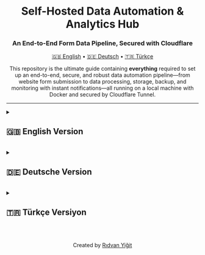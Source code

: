 <div align="center">
  <h1>Self-Hosted Data Automation & Analytics Hub</h1>
  <h3>An End-to-End Form Data Pipeline, Secured with Cloudflare</h3>
</div>

<p align="center">
  <a href="#-english-version">🇬🇧 English</a> • 
  <a href="#-deutsche-version">🇩🇪 Deutsch</a> • 
  <a href="#-türkçe-versiyon">🇹🇷 Türkçe</a>
</p>

<p align="center">
  This repository is the ultimate guide containing <strong>everything</strong> required to set up an end-to-end, secure, and robust data automation pipeline—from website form submission to data processing, storage, backup, and monitoring with instant notifications—all running on a local machine with Docker and secured by Cloudflare Tunnel.
</p>

---

<details id="-english-version">
<summary><h2>🇬🇧 English Version</h2></summary>

### Table of Contents
1.  [**Architectural Overview**](#-architectural-overview)
2.  [**Features**](#-features)
3.  [**Technology Stack**](#-technology-stack)
4.  [**Project Structure**](#-project-structure)
5.  [**Prerequisites Checklist**](#-prerequisites-checklist)
6.  [**Complete Setup Guide (5 Stages)**](#-complete-setup-guide-5-stages)
    *   [Stage 1: Local Project Setup](#stage-1-local-project-setup)
    *   [Stage 2: Securing with Cloudflare Tunnel](#stage-2-securing-with-cloudflare-tunnel)
    *   [Stage 3: Launching Services with Docker](#stage-3-launching-services-with-docker)
    *   [Stage 4: Post-Launch Configuration](#stage-4-post-launch-configuration)
    *   [Stage 5: Frontend & Webhook Integration](#stage-5-frontend--webhook-integration)
7.  [**System Operation & Maintenance**](#-system-operation--maintenance)
8.  [**Backup Strategy**](#-backup-strategy)
9.  [**License**](#-license)

---

### 🏗️ Architectural Overview

This diagram illustrates the complete, end-to-end data flow from the user's browser to your notification device.

```mermaid
sequenceDiagram
    participant User
    participant Website (Vercel)
    participant Cloudflare Edge
    participant cloudflared (Local Service)
    participant n8n (Docker)
    participant PostgreSQL (Docker)
    participant Google Sheets API
    participant Pushover API

    User->>Website (Vercel): 1. Submits the form
    Website (Vercel)->>Cloudflare Edge: 2. POST to https://workflows.yourdomain.com
    Cloudflare Edge->>cloudflared (Local Service): 3. Request travels through secure tunnel
    cloudflared (Local Service)->>n8n (Docker): 4. Forwards request to http://localhost:5678
    
    n8n (Docker)->>PostgreSQL (Docker): 5. INSERT into 'contacts' table
    n8n (Docker)->>Google Sheets API: 6. APPEND row to sheet
    
    alt Google Sheets Success
        n8n (Docker)->>Pushover API: 7a. Send SUCCESS notification
    else Google Sheets Failure
        n8n (Docker)->>Pushover API: 7b. Send FAILURE alert
    end

    n8n (Docker)-->>cloudflared (Local Service): 8. Return 200 OK response
    cloudflared (Local Service)-->>Cloudflare Edge: 9. Response travels back through tunnel
    Cloudflare Edge-->>Website (Vercel): 10. Confirm receipt
```

### ✨ Features
- **Fully Self-Hosted & Sovereign:** Your data resides on your own machine.
- **Zero-Trust Security:** No open ports on your router. All traffic is encrypted and authenticated via Cloudflare Tunnel.
- **Cost-Effective:** Drastically reduces costs by eliminating the need for a VPS and expensive SaaS automation tools.
- **Real-time Monitoring:** Instant success and failure notifications via Pushover ensure you're always aware of the system's health.
- **Robust Data Pipeline:** A resilient n8n workflow that logs data to a relational database (PostgreSQL) and a user-friendly spreadsheet (Google Sheets).
- **Automated & Scalable:** The entire stack is containerized with Docker for easy deployment, management, and automatic restarts.

### 🛠️ Technology Stack
| Component | Role |
| :--- | :--- |
| **Docker Compose** | Orchestrates and runs all services (n8n, PostgreSQL). |
| **n8n** | The core workflow automation engine. |
| **PostgreSQL** | Primary relational database for storing all form submissions. |
| **Cloudflare Tunnel**| Securely connects your local n8n instance to the public internet. |
| **Google Sheets** | Provides a simple, spreadsheet-based view of the data for non-technical users. |
| **Pushover** | Delivers real-time push notifications for workflow status. |
| **Vercel / Netlify** | (Example) Hosting platform for the public-facing website with the form. |

### 📁 Project Structure
```
self-hosted-business-hub/
├── .env.example              # Environment variable template
├── .gitignore                # Files to be ignored by Git
├── docker-compose.yml        # Defines the Docker services (n8n, postgres)
├── n8n-workflows/
│   ├── 1_formspree_pipeline.json # The main data processing workflow
│   └── 2_weekly_backup.json    # Placeholder for backup workflow
├── sql-schema/
│   └── schema.sql            # The SQL script to create database tables
├── LICENSE                   # Project's MIT License
└── README.md                 # This file
```

### ✅ Prerequisites Checklist
Before you begin, ensure you have the following accounts and tools set up.

| Item | Status | Purpose |
| :--- | :--- | :--- |
| **Docker Desktop** | ☐ | To run the n8n and PostgreSQL containers. [Download](https://www.docker.com/products/docker-desktop/) |
| **Cloudflare Account** | ☐ | To manage your domain and create the secure tunnel. |
| **A Domain Name** | ☐ | The domain must be managed by your Cloudflare account. |
| **Google Cloud Platform Project** | ☐ | To create a Service Account for Google Sheets/Drive API access. |
| **Pushover Account** | ☐ | To receive push notifications. Get your User Key and create an API Token. |
| **Git** | ☐ | To clone this project repository. [Download](https://git-scm.com/downloads) |
| **Homebrew (macOS)** | ☐ | Recommended for easily installing the `cloudflared` CLI tool. |

---

### 🚀 Complete Setup Guide (5 Stages)
Follow these stages in order to build and launch the entire system.

<details>
<summary><h4>Stage 1: Local Project Setup</h4></summary>

1.  **Clone the Repository:**
    ```bash
    git clone [PROJECT_URL] self-hosted-business-hub
    ```
2.  **Navigate into the Project Directory:**
    ```bash
    cd self-hosted-business-hub
    ```
3.  **Create Your Environment File:**
    Copy the template to create your local configuration file. This file is ignored by Git to keep your secrets safe.
    ```bash
    cp .env.example .env
    ```
4.  **Configure Your Environment:**
    Open the newly created `.env` file in a text editor and fill in the values.
    > **❗️ Important:** Choose a strong, unique password for `POSTGRES_PASSWORD`. Set `N8N_HOST` to the subdomain you will use with Cloudflare (e.g., `workflows.yourdomain.com`).
</details>

<details>
<summary><h4>Stage 2: Securing with Cloudflare Tunnel</h4></summary>

This critical stage exposes your local n8n service to the internet securely without opening any ports.

1.  **Install `cloudflared` CLI:**
    ```bash
    brew install cloudflare/cloudflare/cloudflared
    ```
2.  **Authenticate with Cloudflare:**
    This command will open a browser window. Log in and authorize the CLI for the domain you intend to use.
    ```bash
    cloudflared tunnel login
    ```
3.  **Create a Tunnel:**
    This creates a persistent tunnel. Name it something memorable.
    ```bash
    cloudflared tunnel create n8n-tunnel
    ```
    > **ℹ️ Note:** Note the Tunnel UUID and the path to the credential file (`.json`) that this command outputs. You will need them.
4.  **Create a Configuration File:**
    Create a file at `~/.cloudflared/config.yml`. Paste the content below, replacing the placeholder values with your own.
    ```yaml
    tunnel: YOUR_TUNNEL_UUID_HERE
    credentials-file: /Users/YOUR_USERNAME/.cloudflared/YOUR_TUNNEL_UUID_HERE.json

    ingress:
      - hostname: workflows.yourdomain.com # Must match N8N_HOST in .env
        service: http://localhost:5678
      - service: http_status:404 # Catch-all to prevent exposing other services
    ```
5.  **Create a DNS Record for the Tunnel:**
    This command links your public hostname to your tunnel.
    ```bash
    cloudflared tunnel route dns n8n-tunnel workflows.yourdomain.com
    ```
6.  **Run the Tunnel as a Service:**
    This ensures the tunnel starts automatically when your computer boots up.
    ```bash
    sudo cloudflared service install
    ```
</details>

<details>
<summary><h4>Stage 3: Launching Services with Docker</h4></summary>

1.  **Start All Containers:**
    From the root of the project directory, run this command. The `-d` flag runs them in detached mode (in the background).
    ```bash
    docker-compose up -d
    ```
2.  **Verify Services are Running:**
    ```bash
    docker ps
    ```
    You should see two containers, `n8n` and `postgres-db`, with a status of `Up`.
</details>

<details>
<summary><h4>Stage 4: Post-Launch Configuration</h4></summary>

With the infrastructure running, it's time to configure the applications.

<details>
<summary><strong>4.1: Setting up the PostgreSQL Database</strong></summary>

1.  **Connect to the Database:**
    Use a database client like TablePlus, DBeaver, or PgAdmin with the following credentials:
    - **Host:** `localhost`
    - **Port:** `5432`
    - **Database:** `postgres`
    - **User:** `postgres`
    - **Password:** The `POSTGRES_PASSWORD` you set in your `.env` file.
2.  **Create the Schema:**
    Open a new SQL query tab in your client. Copy the entire content of `sql-schema/schema.sql`, paste it into the query tab, and execute it. This will create all the necessary tables.
</details>
<details>
<summary><strong>4.2: Configuring n8n and Workflows</strong></summary>

1.  **Access n8n:**
    Open your browser and navigate to `http://localhost:5678`. Set up your n8n owner account.
2.  **Create Credentials:**
    This is the most important step. In the n8n UI, go to the "Credentials" section from the left menu and click "Add credential". Create the following:
    - **PostgreSQL:** Use the following settings.
      - **Host:** `postgres` (This is the service name from `docker-compose.yml`)
      - **Database:** `postgres`
      - **User:** `postgres`
      - **Password:** The `POSTGRES_PASSWORD` from your `.env` file.
    - **Google API:** Create a credential of type "Google API". You will need to authenticate using a Service Account JSON file from your Google Cloud Platform project.
    - **Pushover:** Create a Pushover credential using your User Key and an API Token/Key you create for this application in your Pushover account.
3.  **Import the Workflow:**
    - In the "Workflows" section, click "Import" -> "Import from file...".
    - Select the `n8n-workflows/1_formspree_pipeline.json` file.
4.  **Configure the Imported Workflow:**
    Open the new workflow.
    - Click on the "Insert to PostgreSQL" node. In the "Credential" dropdown, select the PostgreSQL credential you just created.
    - Click on the "Append to Google Sheet" node. Select your Google API credential. Then, enter your Google Sheet ID and the name of the sheet.
    - Do the same for both "Pushover" nodes, selecting your Pushover credential and configuring the success/failure messages as desired.
    - Make sure the error handling path (the red dot from the Google Sheets node) is connected to the failure notification node.
5.  **Activate the Workflow:**
    Once everything is configured and saved, toggle the "Active" switch in the top-right corner to `ON`.
</details>
</details>

<details>
<summary><h4>Stage 5: Frontend & Webhook Integration</h4></summary>

1.  **Get Your Production Webhook URL:**
    In the n8n workflow, click on the "Webhook Trigger" node. Copy the "Production URL". It will look like `https://workflows.yourdomain.com/webhook/formspree-webhook`.
2.  **Update Your Website's Form:**
    In the HTML code of your website (hosted on Vercel or elsewhere), set the `action` attribute of your `<form>` tag to this production URL and ensure the method is `POST`.
    ```html
    <form action="https://workflows.yourdomain.com/webhook/formspree-webhook" method="POST">
      ... your form fields ...
    </form>
    ```
3.  **Deploy Your Website:**
    Push the changes to your frontend application. Now, every submission will be sent directly to your self-hosted n8n instance.

> 🎉 **Congratulations!** Your secure, self-hosted data pipeline is now fully operational.
</details>

### ⚙️ System Operation & Maintenance
- **To Stop the System:** Navigate to the project directory and run `docker-compose down`.
- **To Restart the System:** Run `docker-compose up -d`.
- **To Check Logs:** Use `docker-compose logs n8n` or `docker-compose logs postgres`.
- **Automatic Restarts:** Both containers and the Cloudflare Tunnel service are configured to restart automatically on system boot, ensuring high availability as long as the host machine is running.

### 💾 Backup Strategy
- **Data:** The PostgreSQL data is persisted in a Docker volume named `pgdata`. You should periodically back up this volume.
- **n8n Configuration:** The n8n workflows and credentials are in a Docker volume named `n8n_data`. This should also be backed up.
- **Workflow `2_weekly_backup.json`:** This is a placeholder. You can implement this workflow to automatically run a SQL dump command inside the `postgres` container and upload the backup file to a secure location like Google Drive or AWS S3.

### ⚖️ License
This project is licensed under the MIT License. See the [LICENSE](LICENSE) file for details.

</details>

<br>

<details id="-deutsche-version">
<summary><h2>🇩🇪 Deutsche Version</h2></summary>

### Inhaltsverzeichnis
1.  [**Architekturübersicht**](#-architekturübersicht-1)
2.  [**Funktionen**](#-funktionen-1)
3.  [**Technologie-Stack**](#-technologie-stack-1)
4.  [**Projektstruktur**](#-projektstruktur-1)
5.  [**Checkliste der Voraussetzungen**](#-checkliste-der-voraussetzungen-1)
6.  [**Vollständige Einrichtungsanleitung (5 Stufen)**](#-vollständige-einrichtungsanleitung-5-stufen-1)
    *   [Stufe 1: Lokales Projekt-Setup](#stufe-1-lokales-projekt-setup-1)
    *   [Stufe 2: Absicherung mit Cloudflare Tunnel](#stufe-2-absicherung-mit-cloudflare-tunnel-1)
    *   [Stufe 3: Starten der Dienste mit Docker](#stufe-3-starten-der-dienste-mit-docker-1)
    *   [Stufe 4: Konfiguration nach dem Start](#stufe-4-konfiguration-nach-dem-start-1)
    *   [Stufe 5: Frontend- & Webhook-Integration](#stufe-5-frontend--webhook-integration-1)
7.  [**Systembetrieb & Wartung**](#-systembetrieb--wartung-1)
8.  [**Backup-Strategie**](#-backup-strategie-1)
9.  [**Lizenz**](#-lizenz-1)

---

### 🏗️ Architekturübersicht

Dieses Diagramm veranschaulicht den vollständigen End-to-End-Datenfluss vom Browser des Benutzers bis zu Ihrem Benachrichtigungsgerät.

```mermaid
sequenceDiagram
    participant Benutzer
    participant Website (Vercel)
    participant Cloudflare Edge
    participant cloudflared (Lokaler Dienst)
    participant n8n (Docker)
    participant PostgreSQL (Docker)
    participant Google Sheets API
    participant Pushover API

    Benutzer->>Website (Vercel): 1. Sendet das Formular ab
    Website (Vercel)->>Cloudflare Edge: 2. POST an https://workflows.ihredomain.com
    Cloudflare Edge->>cloudflared (Lokaler Dienst): 3. Anfrage reist durch sicheren Tunnel
    cloudflared (Lokaler Dienst)->>n8n (Docker): 4. Leitet Anfrage an http://localhost:5678 weiter
    
    n8n (Docker)->>PostgreSQL (Docker): 5. INSERT in Tabelle 'contacts'
    n8n (Docker)->>Google Sheets API: 6. APPEND Zeile zum Sheet
    
    alt Google Sheets Erfolg
        n8n (Docker)->>Pushover API: 7a. Sende ERFOLGS-Benachrichtigung
    else Google Sheets Fehler
        n8n (Docker)->>Pushover API: 7b. Sende FEHLER-Alarm
    end

    n8n (Docker)-->>cloudflared (Lokaler Dienst): 8. Gib 200 OK Antwort zurück
    cloudflared (Lokaler Dienst)-->>Cloudflare Edge: 9. Antwort reist zurück durch den Tunnel
    Cloudflare Edge-->>Website (Vercel): 10. Bestätige Empfang
```

### ✨ Funktionen
- **Vollständig Self-Hosted & Souverän:** Ihre Daten verbleiben auf Ihrer eigenen Maschine.
- **Zero-Trust-Sicherheit:** Keine offenen Ports an Ihrem Router. Der gesamte Verkehr wird über den Cloudflare Tunnel verschlüsselt und authentifiziert.
- **Kosteneffizient:** Reduziert die Kosten drastisch, da kein VPS und keine teuren SaaS-Automatisierungstools benötigt werden.
- **Echtzeitüberwachung:** Sofortige Erfolgs- und Fehlermeldungen über Pushover stellen sicher, dass Sie immer über den Zustand des Systems informiert sind.
- **Robuste Datenpipeline:** Ein widerstandsfähiger n8n-Workflow, der Daten in einer relationalen Datenbank (PostgreSQL) und einer benutzerfreundlichen Tabelle (Google Sheets) protokolliert.
- **Automatisiert & Skalierbar:** Der gesamte Stack ist mit Docker containerisiert für einfache Bereitstellung, Verwaltung und automatische Neustarts.

### 🛠️ Technologie-Stack
| Komponente | Rolle |
| :--- | :--- |
| **Docker Compose** | Orchestriert und betreibt alle Dienste (n8n, PostgreSQL). |
| **n8n** | Die zentrale Workflow-Automatisierungs-Engine. |
| **PostgreSQL** | Primäre relationale Datenbank zur Speicherung aller Formularübermittlungen. |
| **Cloudflare Tunnel**| Verbindet Ihre lokale n8n-Instanz sicher mit dem öffentlichen Internet. |
| **Google Sheets** | Bietet eine einfache, tabellenbasierte Ansicht der Daten für nicht-technische Benutzer. |
| **Pushover** | Liefert Echtzeit-Push-Benachrichtigungen über den Workflow-Status. |
| **Vercel / Netlify** | (Beispiel) Hosting-Plattform für die öffentliche Website mit dem Formular. |

### 📁 Projektstruktur
```
self-hosted-business-hub/
├── .env.example              # Vorlage für Umgebungsvariablen
├── .gitignore                # Dateien, die von Git ignoriert werden sollen
├── docker-compose.yml        # Definiert die Docker-Dienste (n8n, postgres)
├── n8n-workflows/
│   ├── 1_formspree_pipeline.json # Der Haupt-Workflow zur Datenverarbeitung
│   └── 2_weekly_backup.json    # Platzhalter für Backup-Workflow
├── sql-schema/
│   └── schema.sql            # Das SQL-Skript zum Erstellen der Datenbanktabellen
├── LICENSE                   # MIT-Lizenz des Projekts
└── README.md                 # Diese Datei
```

### ✅ Checkliste der Voraussetzungen
Bevor Sie beginnen, stellen Sie sicher, dass Sie die folgenden Konten und Tools eingerichtet haben.

| Element | Status | Zweck |
| :--- | :--- | :--- |
| **Docker Desktop** | ☐ | Zum Ausführen der n8n- und PostgreSQL-Container. [Herunterladen](https://www.docker.com/products/docker-desktop/) |
| **Cloudflare-Konto** | ☐ | Zur Verwaltung Ihrer Domain und zur Erstellung des sicheren Tunnels. |
| **Ein Domain-Name** | ☐ | Die Domain muss von Ihrem Cloudflare-Konto verwaltet werden. |
| **Google Cloud Platform Projekt**| ☐ | Zum Erstellen eines Dienstkontos für den Google Sheets/Drive API-Zugriff. |
| **Pushover-Konto** | ☐ | Zum Empfangen von Push-Benachrichtigungen. Holen Sie sich Ihren User Key und erstellen Sie ein API-Token. |
| **Git** | ☐ | Zum Klonen dieses Projekt-Repositorys. [Herunterladen](https://git-scm.com/downloads) |
| **Homebrew (macOS)** | ☐ | Empfohlen für die einfache Installation des `cloudflared` CLI-Tools. |

---

### 🚀 Vollständige Einrichtungsanleitung (5 Stufen)
Befolgen Sie diese Stufen in der angegebenen Reihenfolge, um das gesamte System zu erstellen und zu starten.

<details>
<summary><h4>Stufe 1: Lokales Projekt-Setup</h4></summary>

1.  **Repository klonen:**
    ```bash
    git clone [PROJEKT_URL] self-hosted-business-hub
    ```
2.  **In das Projektverzeichnis wechseln:**
    ```bash
    cd self-hosted-business-hub
    ```
3.  **Ihre Umgebungsdatei erstellen:**
    Kopieren Sie die Vorlage, um Ihre lokale Konfigurationsdatei zu erstellen. Diese Datei wird von Git ignoriert, um Ihre Geheimnisse sicher zu halten.
    ```bash
    cp .env.example .env
    ```
4.  **Ihre Umgebung konfigurieren:**
    Öffnen Sie die neu erstellte `.env`-Datei in einem Texteditor und füllen Sie die Werte aus.
    > **❗️ Wichtig:** Wählen Sie ein starkes, eindeutiges Passwort für `POSTGRES_PASSWORD`. Setzen Sie `N8N_HOST` auf die Subdomain, die Sie mit Cloudflare verwenden werden (z. B. `workflows.ihredomain.com`).
</details>

<details>
<summary><h4>Stufe 2: Absicherung mit Cloudflare Tunnel</h4></summary>

Diese kritische Stufe macht Ihren lokalen n8n-Dienst sicher im Internet verfügbar, ohne Ports zu öffnen.

1.  **`cloudflared` CLI installieren:**
    ```bash
    brew install cloudflare/cloudflare/cloudflared
    ```
2.  **Bei Cloudflare authentifizieren:**
    Dieser Befehl öffnet ein Browserfenster. Melden Sie sich an und autorisieren Sie die CLI für die Domain, die Sie verwenden möchten.
    ```bash
    cloudflared tunnel login
    ```
3.  **Einen Tunnel erstellen:**
    Dies erstellt einen dauerhaften Tunnel. Geben Sie ihm einen einprägsamen Namen.
    ```bash
    cloudflared tunnel create n8n-tunnel
    ```
    > **ℹ️ Hinweis:** Notieren Sie sich die Tunnel-UUID und den Pfad zur Anmeldeinformationsdatei (`.json`), die dieser Befehl ausgibt. Sie werden sie benötigen.
4.  **Eine Konfigurationsdatei erstellen:**
    Erstellen Sie eine Datei unter `~/.cloudflared/config.yml`. Fügen Sie den folgenden Inhalt ein und ersetzen Sie die Platzhalterwerte durch Ihre eigenen.
    ```yaml
    tunnel: IHRE_TUNNEL_UUID_HIER
    credentials-file: /Users/IHR_BENUTZERNAME/.cloudflared/IHRE_TUNNEL_UUID_HIER.json

    ingress:
      - hostname: workflows.ihredomain.com # Muss mit N8N_HOST in .env übereinstimmen
        service: http://localhost:5678
      - service: http_status:404 # Catch-all, um die Preisgabe anderer Dienste zu verhindern
    ```
5.  **Einen DNS-Eintrag für den Tunnel erstellen:**
    Dieser Befehl verknüpft Ihren öffentlichen Hostnamen mit Ihrem Tunnel.
    ```bash
    cloudflared tunnel route dns n8n-tunnel workflows.ihredomain.com
    ```
6.  **Den Tunnel als Dienst ausführen:**
    Dies stellt sicher, dass der Tunnel beim Starten Ihres Computers automatisch gestartet wird.
    ```bash
    sudo cloudflared service install
    ```
</details>

<details>
<summary><h4>Stufe 3: Starten der Dienste mit Docker</h4></summary>

1.  **Alle Container starten:**
    Führen Sie diesen Befehl vom Stammverzeichnis des Projekts aus. Das `-d`-Flag führt sie im getrennten Modus (im Hintergrund) aus.
    ```bash
    docker-compose up -d
    ```
2.  **Überprüfen, ob die Dienste laufen:**
    ```bash
    docker ps
    ```
    Sie sollten zwei Container sehen, `n8n` und `postgres-db`, mit dem Status `Up`.
</details>

<details>
<summary><h4>Stufe 4: Konfiguration nach dem Start</h4></summary>

Nachdem die Infrastruktur läuft, ist es Zeit, die Anwendungen zu konfigurieren.

<details>
<summary><strong>4.1: Einrichten der PostgreSQL-Datenbank</strong></summary>

1.  **Mit der Datenbank verbinden:**
    Verwenden Sie einen Datenbank-Client wie TablePlus, DBeaver oder PgAdmin mit den folgenden Anmeldeinformationen:
    - **Host:** `localhost`
    - **Port:** `5432`
    - **Datenbank:** `postgres`
    - **Benutzer:** `postgres`
    - **Passwort:** Das `POSTGRES_PASSWORD`, das Sie in Ihrer `.env`-Datei festgelegt haben.
2.  **Das Schema erstellen:**
    Öffnen Sie einen neuen SQL-Abfrage-Tab in Ihrem Client. Kopieren Sie den gesamten Inhalt von `sql-schema/schema.sql`, fügen Sie ihn in den Abfrage-Tab ein und führen Sie ihn aus. Dadurch werden alle notwendigen Tabellen erstellt.
</details>
<details>
<summary><strong>4.2: Konfigurieren von n8n und Workflows</strong></summary>

1.  **Auf n8n zugreifen:**
    Öffnen Sie Ihren Browser und navigieren Sie zu `http://localhost:5678`. Richten Sie Ihr n8n-Besitzerkonto ein.
2.  **Anmeldeinformationen erstellen:**
    Dies ist der wichtigste Schritt. Gehen Sie in der n8n-Benutzeroberfläche im linken Menü zum Abschnitt "Credentials" und klicken Sie auf "Add credential". Erstellen Sie Folgendes:
    - **PostgreSQL:** Verwenden Sie die folgenden Einstellungen.
      - **Host:** `postgres` (Dies ist der Dienstname aus `docker-compose.yml`)
      - **Datenbank:** `postgres`
      - **Benutzer:** `postgres`
      - **Passwort:** Das `POSTGRES_PASSWORD` aus Ihrer `.env`-Datei.
    - **Google API:** Erstellen Sie eine Anmeldeinformation vom Typ "Google API". Sie müssen sich mit einer Service Account JSON-Datei aus Ihrem Google Cloud Platform-Projekt authentifizieren.
    - **Pushover:** Erstellen Sie eine Pushover-Anmeldeinformation mit Ihrem User Key und einem API-Token/Key, den Sie für diese Anwendung in Ihrem Pushover-Konto erstellen.
3.  **Den Workflow importieren:**
    - Klicken Sie im Abschnitt "Workflows" auf "Import" -> "Import from file...".
    - Wählen Sie die Datei `n8n-workflows/1_formspree_pipeline.json`.
4.  **Den importierten Workflow konfigurieren:**
    Öffnen Sie den neuen Workflow.
    - Klicken Sie auf den Knoten "Insert to PostgreSQL". Wählen Sie im Dropdown-Menü "Credential" die gerade erstellte PostgreSQL-Anmeldeinformation aus.
    - Klicken Sie auf den Knoten "Append to Google Sheet". Wählen Sie Ihre Google-API-Anmeldeinformation aus. Geben Sie dann Ihre Google Sheet ID und den Namen des Blattes ein.
    - Machen Sie dasselbe für beide "Pushover"-Knoten, wählen Sie Ihre Pushover-Anmeldeinformation aus und konfigurieren Sie die Erfolgs-/Fehlermeldungen wie gewünscht.
    - Stellen Sie sicher, dass der Fehlerbehandlungspfad (der rote Punkt vom Google-Sheets-Knoten) mit dem Knoten für die Fehlermeldung verbunden ist.
5.  **Den Workflow aktivieren:**
    Sobald alles konfiguriert und gespeichert ist, schalten Sie den Schalter "Active" in der oberen rechten Ecke auf `ON`.
</details>
</details>

<details>
<summary><h4>Stufe 5: Frontend- & Webhook-Integration</h4></summary>

1.  **Ihre Produktions-Webhook-URL abrufen:**
    Klicken Sie im n8n-Workflow auf den Knoten "Webhook Trigger". Kopieren Sie die "Production URL". Sie wird wie `https://workflows.ihredomain.com/webhook/formspree-webhook` aussehen.
2.  **Das Formular Ihrer Website aktualisieren:**
    Setzen Sie im HTML-Code Ihrer Website (gehostet auf Vercel oder anderswo) das `action`-Attribut Ihres `<form>`-Tags auf diese Produktions-URL und stellen Sie sicher, dass die Methode `POST` ist.
    ```html
    <form action="https://workflows.ihredomain.com/webhook/formspree-webhook" method="POST">
      ... Ihre Formularfelder ...
    </form>
    ```
3.  **Ihre Website bereitstellen:**
    Pushen Sie die Änderungen zu Ihrer Frontend-Anwendung. Jetzt wird jede Übermittlung direkt an Ihre selbst gehostete n8n-Instanz gesendet.

> 🎉 **Herzlichen Glückwunsch!** Ihre sichere, selbst gehostete Datenpipeline ist jetzt voll funktionsfähig.
</details>

### ⚙️ Systembetrieb & Wartung
- **Um das System zu stoppen:** Navigieren Sie zum Projektverzeichnis und führen Sie `docker-compose down` aus.
- **Um das System neu zu starten:** Führen Sie `docker-compose up -d` aus.
- **Um Protokolle zu überprüfen:** Verwenden Sie `docker-compose logs n8n` oder `docker-compose logs postgres`.
- **Automatische Neustarts:** Sowohl die Container als auch der Cloudflare-Tunnel-Dienst sind so konfiguriert, dass sie beim Systemstart automatisch neu starten, um eine hohe Verfügbarkeit zu gewährleisten, solange die Host-Maschine läuft.

### 💾 Backup-Strategie
- **Daten:** Die PostgreSQL-Daten werden in einem Docker-Volume namens `pgdata` gespeichert. Sie sollten dieses Volume regelmäßig sichern.
- **n8n-Konfiguration:** Die n8n-Workflows und Anmeldeinformationen befinden sich in einem Docker-Volume namens `n8n_data`. Dieses sollte ebenfalls gesichert werden.
- **Workflow `2_weekly_backup.json`:** Dies ist ein Platzhalter. Sie können diesen Workflow implementieren, um automatisch einen SQL-Dump-Befehl im `postgres`-Container auszuführen und die Sicherungsdatei an einen sicheren Ort wie Google Drive oder AWS S3 hochzuladen.

### ⚖️ Lizenz
Dieses Projekt ist unter der MIT-Lizenz lizenziert. Siehe die Datei [LICENSE](LICENSE) für Details.

</details>

<br>

<details id="-türkçe-versiyon">
<summary><h2>🇹🇷 Türkçe Versiyon</h2></summary>

### İçindekiler
1.  [**Mimariye Genel Bakış**](#-mimariye-genel-bakış-1)
2.  [**Özellikler**](#-özellikler-1)
3.  [**Teknoloji Yığını**](#-teknoloji-yığını-1)
4.  [**Proje Yapısı**](#-proje-yapısı-1)
5.  [**Ön Gereksinimler Kontrol Listesi**](#-ön-gereksinimler-kontrol-listesi-1)
6.  [**Eksiksiz Kurulum Rehberi (5 Aşama)**](#-eksiksiz-kurulum-rehberi-5-aşama-1)
    *   [Aşama 1: Yerel Proje Kurulumu](#aşama-1-yerel-proje-kurulumu-1)
    *   [Aşama 2: Cloudflare Tüneli ile Güvenliği Sağlama](#aşama-2-cloudflare-tüneli-ile-güvenliği-sağlama-1)
    *   [Aşama 3: Servisleri Docker ile Başlatma](#aşama-3-servisleri-docker-ile-başlatma-1)
    *   [Aşama 4: Başlatma Sonrası Yapılandırma](#aşama-4-başlatma-sonrası-yapılandırma-1)
    *   [Aşama 5: Frontend & Webhook Entegrasyonu](#aşama-5-frontend--webhook-entegrasyonu-1)
7.  [**Sistem Operasyonu ve Bakımı**](#-sistem-operasyonu-ve-bakımı-1)
8.  [**Yedekleme Stratejisi**](#-yedekleme-stratejisi-1)
9.  [**Lisans**](#-lisans-1)

---

### 🏗️ Mimariye Genel Bakış

Bu diyagram, kullanıcının tarayıcısından sizin bildirim cihazınıza kadar olan eksiksiz, uçtan uca veri akışını göstermektedir.

```mermaid
sequenceDiagram
    participant Kullanıcı
    participant Web Sitesi (Vercel)
    participant Cloudflare Edge
    participant cloudflared (Yerel Servis)
    participant n8n (Docker)
    participant PostgreSQL (Docker)
    participant Google Sheets API
    participant Pushover API

    Kullanıcı->>Web Sitesi (Vercel): 1. Formu gönderir
    Web Sitesi (Vercel)->>Cloudflare Edge: 2. https://workflows.sizin-domain.com adresine POST isteği
    Cloudflare Edge->>cloudflared (Yerel Servis): 3. İstek güvenli tünelden geçer
    cloudflared (Yerel Servis)->>n8n (Docker): 4. İsteği http://localhost:5678 adresine yönlendirir
    
    n8n (Docker)->>PostgreSQL (Docker): 5. 'contacts' tablosuna INSERT
    n8n (Docker)->>Google Sheets API: 6. E-Tabloya satır APPEND
    
    alt Google Sheets Başarılı
        n8n (Docker)->>Pushover API: 7a. BAŞARI bildirimi gönder
    else Google Sheets Başarısız
        n8n (Docker)->>Pushover API: 7b. HATA uyarısı gönder
    end

    n8n (Docker)-->>cloudflared (Yerel Servis): 8. 200 OK yanıtını döndür
    cloudflared (Yerel Servis)-->>Cloudflare Edge: 9. Yanıt tünelden geri döner
    Cloudflare Edge-->>Web Sitesi (Vercel): 10. Alındığını onayla
```

### ✨ Özellikler
- **Tamamen Self-Hosted & Veri Egemenliği:** Verileriniz kendi makinenizde bulunur.
- **Sıfır Güven (Zero-Trust) Güvenliği:** Yönlendiricinizde açık port yok. Tüm trafik şifrelenir ve Cloudflare Tüneli aracılığıyla doğrulanır.
- **Düşük Maliyetli:** VPS ve pahalı SaaS otomasyon araçlarına olan ihtiyacı ortadan kaldırarak maliyetleri önemli ölçüde azaltır.
- **Gerçek Zamanlı Takip:** Pushover aracılığıyla anlık başarı ve hata bildirimleri, sistemin sağlığından her zaman haberdar olmanızı sağlar.
- **Sağlam Veri Hattı:** Verileri ilişkisel bir veritabanına (PostgreSQL) ve kullanıcı dostu bir e-tabloya (Google Sheets) kaydeden dayanıklı bir n8n iş akışı.
- **Otomatik & Ölçeklenebilir:** Tüm altyapı, kolay dağıtım, yönetim ve otomatik yeniden başlatmalar için Docker ile konteynerize edilmiştir.

### 🛠️ Teknoloji Yığını
| Bileşen | Görevi |
| :--- | :--- |
| **Docker Compose** | Tüm servisleri (n8n, PostgreSQL) yönetir ve çalıştırır. |
| **n8n** | Çekirdek iş akışı otomasyon motoru. |
| **PostgreSQL** | Tüm form gönderimlerini saklamak için kullanılan birincil ilişkisel veritabanı. |
| **Cloudflare Tunnel**| Yerel n8n örneğinizi herkese açık internete güvenli bir şekilde bağlar. |
| **Google Sheets** | Teknik olmayan kullanıcılar için verilerin basit, e-tablo tabanlı bir görünümünü sunar. |
| **Pushover** | İş akışı durumu için gerçek zamanlı anlık bildirimler gönderir. |
| **Vercel / Netlify** | (Örnek) Formu içeren, halka açık web sitesi için barındırma platformu. |

### 📁 Proje Yapısı
```
self-hosted-business-hub/
├── .env.example              # Ortam değişkenleri şablonu
├── .gitignore                # Git tarafından yok sayılacak dosyalar
├── docker-compose.yml        # Docker servislerini tanımlar (n8n, postgres)
├── n8n-workflows/
│   ├── 1_formspree_pipeline.json # Ana veri işleme iş akışı
│   └── 2_weekly_backup.json    # Yedekleme iş akışı için yer tutucu
├── sql-schema/
│   └── schema.sql            # Veritabanı tablolarını oluşturmak için SQL betiği
├── LICENSE                   # Projenin MIT Lisansı
└── README.md                 # Bu dosya
```

### ✅ Ön Gereksinimler Kontrol Listesi
Başlamadan önce, aşağıdaki hesaplara ve araçlara sahip olduğunuzdan emin olun.

| Öğe | Durum | Amaç |
| :--- | :--- | :--- |
| **Docker Desktop** | ☐ | n8n ve PostgreSQL konteynerlerini çalıştırmak için. [İndir](https://www.docker.com/products/docker-desktop/) |
| **Cloudflare Hesabı** | ☐ | Alan adınızı yönetmek ve güvenli tüneli oluşturmak için. |
| **Bir Alan Adı** | ☐ | Alan adı Cloudflare hesabınız tarafından yönetilmelidir. |
| **Google Cloud Platform Projesi**| ☐ | Google Sheets/Drive API erişimi için bir Servis Hesabı oluşturmak. |
| **Pushover Hesabı** | ☐ | Anlık bildirimler almak için. User Key'inizi alın ve bir API Token oluşturun. |
| **Git** | ☐ | Bu proje deposunu klonlamak için. [İndir](https://git-scm.com/downloads) |
| **Homebrew (macOS)** | ☐ | `cloudflared` CLI aracını kolayca kurmak için önerilir. |

---

### 🚀 Eksiksiz Kurulum Rehberi (5 Aşama)
Tüm sistemi kurmak ve başlatmak için bu aşamaları sırayla takip edin.

<details>
<summary><h4>Aşama 1: Yerel Proje Kurulumu</h4></summary>

1.  **Depoyu Klonlayın:**
    ```bash
    git clone [PROJE_URL] self-hosted-business-hub
    ```
2.  **Proje Dizinine Girin:**
    ```bash
    cd self-hosted-business-hub
    ```
3.  **Ortam Dosyanızı Oluşturun:**
    Şablonu kopyalayarak yerel yapılandırma dosyanızı oluşturun. Bu dosya, sırlarınızı güvende tutmak için Git tarafından yok sayılır.
    ```bash
    cp .env.example .env
    ```
4.  **Ortamınızı Yapılandırın:**
    Yeni oluşturulan `.env` dosyasını bir metin düzenleyicide açın ve değerleri doldurun.
    > **❗️ Önemli:** `POSTGRES_PASSWORD` için güçlü ve benzersiz bir şifre seçin. `N8N_HOST`'u Cloudflare'de kullanacağınız alt alan adınıza ayarlayın (ör: `workflows.sizin-domain.com`).
</details>

<details>
<summary><h4>Aşama 2: Cloudflare Tüneli ile Güvenliği Sağlama</h4></summary>

Bu kritik aşama, yerel n8n servisinizi herhangi bir port açmadan internete güvenli bir şekilde açar.

1.  **`cloudflared` CLI'yi Kurun:**
    ```bash
    brew install cloudflare/cloudflare/cloudflared
    ```
2.  **Cloudflare ile Oturum Açın:**
    Bu komut bir tarayıcı penceresi açacaktır. Giriş yapın ve kullanmayı düşündüğünüz alan adı için CLI'yi yetkilendirin.
    ```bash
    cloudflared tunnel login
    ```
3.  **Bir Tünel Oluşturun:**
    Bu, kalıcı bir tünel oluşturur. Hatırlayacağınız bir isim verin.
    ```bash
    cloudflared tunnel create n8n-tunnel
    ```
    > **ℹ️ Not:** Bu komutun çıktısı olan Tünel UUID'sini ve kimlik bilgisi dosyasının (`.json`) yolunu not alın. İhtiyacınız olacak.
4.  **Bir Yapılandırma Dosyası Oluşturun:**
    `~/.cloudflared/config.yml` konumunda bir dosya oluşturun. Aşağıdaki içeriği yapıştırın ve yer tutucu değerleri kendinize göre değiştirin.
    ```yaml
    tunnel: SIZIN_TUNEL_UUID_BURAYA
    credentials-file: /Users/KULLANICI_ADINIZ/.cloudflared/SIZIN_TUNEL_UUID_BURAYA.json

    ingress:
      - hostname: workflows.sizin-domain.com # .env dosyasındaki N8N_HOST ile eşleşmeli
        service: http://localhost:5678
      - service: http_status:404 # Diğer servislerin açığa çıkmasını önlemek için genel karşılama
    ```
5.  **Tünel için bir DNS Kaydı Oluşturun:**
    Bu komut, genel alan adınızı tünelinize bağlar.
    ```bash
    cloudflared tunnel route dns n8n-tunnel workflows.sizin-domain.com
    ```
6.  **Tüneli bir Servis Olarak Çalıştırın:**
    Bu, tünelin bilgisayarınız her açıldığında otomatik olarak başlamasını sağlar.
    ```bash
    sudo cloudflared service install
    ```
</details>

<details>
<summary><h4>Aşama 3: Servisleri Docker ile Başlatma</h4></summary>

1.  **Tüm Konteynerleri Başlatın:**
    Proje kök dizinindeyken bu komutu çalıştırın. `-d` bayrağı, onları arka planda (ayrık modda) çalıştırır.
    ```bash
    docker-compose up -d
    ```
2.  **Servislerin Çalıştığını Doğrulayın:**
    ```bash
    docker ps
    ```
    `Up` durumunda olan `n8n` ve `postgres-db` adında iki konteyner görmelisiniz.
</details>

<details>
<summary><h4>Aşama 4: Başlatma Sonrası Yapılandırma</h4></summary>

Altyapı çalışır durumdayken, uygulamaları yapılandırma zamanı geldi.

<details>
<summary><strong>4.1: PostgreSQL Veritabanını Kurma</strong></summary>

1.  **Veritabanına Bağlanın:**
    TablePlus, DBeaver veya PgAdmin gibi bir veritabanı istemcisi kullanarak aşağıdaki kimlik bilgileriyle bağlanın:
    - **Host:** `localhost`
    - **Port:** `5432`
    - **Veritabanı:** `postgres`
    - **Kullanıcı:** `postgres`
    - **Şifre:** `.env` dosyanızda belirlediğiniz `POSTGRES_PASSWORD`.
2.  **Şemayı Oluşturun:**
    İstemcinizde yeni bir SQL sorgu sekmesi açın. `sql-schema/schema.sql` dosyasının tüm içeriğini kopyalayın, sorgu sekmesine yapıştırın ve çalıştırın. Bu, gerekli tüm tabloları oluşturacaktır.
</details>
<details>
<summary><strong>4.2: n8n ve İş Akışlarını Yapılandırma</strong></summary>

1.  **n8n'e Erişin:**
    Tarayıcınızı açın ve `http://localhost:5678` adresine gidin. n8n sahip hesabınızı oluşturun.
2.  **Kimlik Bilgilerini (Credentials) Oluşturun:**
    Bu en önemli adımdır. n8n arayüzünde, sol menüden "Credentials" bölümüne gidin ve "Add credential"a tıklayın. Aşağıdakileri oluşturun:
    - **PostgreSQL:** Aşağıdaki ayarları kullanın.
      - **Host:** `postgres` (`docker-compose.yml` dosyasındaki servis adıdır)
      - **Veritabanı:** `postgres`
      - **Kullanıcı:** `postgres`
      - **Şifre:** `.env` dosyanızdaki `POSTGRES_PASSWORD`.
    - **Google API:** "Google API" türünde bir kimlik bilgisi oluşturun. Google Cloud Platform projenizden aldığınız bir Servis Hesabı JSON dosyasıyla kimlik doğrulaması yapmanız gerekecektir.
    - **Pushover:** Pushover hesabınızdaki User Key ve bu uygulama için oluşturduğunuz bir API Token/Key kullanarak bir Pushover kimlik bilgisi oluşturun.
3.  **İş Akışını İçe Aktarın:**
    - "Workflows" bölümünde, "Import" -> "Import from file..." seçeneğine tıklayın.
    - `n8n-workflows/1_formspree_pipeline.json` dosyasını seçin.
4.  **İçe Aktarılan İş Akışını Yapılandırın:**
    Yeni iş akışını açın.
    - "Insert to PostgreSQL" düğümüne tıklayın. "Credential" açılır menüsünden az önce oluşturduğunuz PostgreSQL kimlik bilgisini seçin.
    - "Append to Google Sheet" düğümüne tıklayın. Google API kimlik bilginizi seçin. Ardından, Google Sheet ID'nizi ve sayfanın adını girin.
    - Her iki "Pushover" düğümü için de aynısını yapın, Pushover kimlik bilginizi seçin ve başarı/hata mesajlarını istediğiniz gibi yapılandırın.
    - Hata yönetimi yolunun (Google Sheets düğümünden çıkan kırmızı nokta) hata bildirimi düğümüne bağlı olduğundan emin olun.
5.  **İş Akışını Etkinleştirin:**
    Her şey yapılandırılıp kaydedildikten sonra, sağ üst köşedeki "Active" anahtarını `ON` konumuna getirin.
</details>
</details>

<details>
<summary><h4>Aşama 5: Frontend & Webhook Entegrasyonu</h4></summary>

1.  **Üretim Webhook URL'nizi Alın:**
    n8n iş akışında, "Webhook Trigger" düğümüne tıklayın. "Production URL"yi kopyalayın. `https://workflows.sizin-domain.com/webhook/formspree-webhook` gibi görünecektir.
2.  **Web Sitenizin Formunu Güncelleyin:**
    Web sitenizin (Vercel veya başka bir yerde barındırılan) HTML kodunda, `<form>` etiketinizin `action` özelliğini bu üretim URL'sine ayarlayın ve metodun `POST` olduğundan emin olun.
    ```html
    <form action="https://workflows.sizin-domain.com/webhook/formspree-webhook" method="POST">
      ... form alanlarınız ...
    </form>
    ```
3.  **Web Sitenizi Dağıtın (Deploy):**
    Değişiklikleri frontend uygulamanıza push'layın. Artık her gönderim doğrudan kendi barındırdığınız n8n örneğinize gönderilecektir.

> 🎉 **Tebrikler!** Güvenli, self-hosted veri hattınız artık tamamen çalışır durumda.
</details>

### ⚙️ Sistem Operasyonu ve Bakımı
- **Sistemi Durdurmak İçin:** Proje dizinine gidin ve `docker-compose down` komutunu çalıştırın.
- **Sistemi Yeniden Başlatmak İçin:** `docker-compose up -d` komutunu çalıştırın.
- **Logları Kontrol Etmek İçin:** `docker-compose logs n8n` veya `docker-compose logs postgres` kullanın.
- **Otomatik Yeniden Başlatmalar:** Hem konteynerler hem de Cloudflare Tüneli servisi, sistem açılışında otomatik olarak yeniden başlayacak şekilde yapılandırılmıştır, bu da ana makine çalıştığı sürece yüksek kullanılabilirlik sağlar.

### 💾 Yedekleme Stratejisi
- **Veri:** PostgreSQL verileri, `pgdata` adlı bir Docker volume'ünde kalıcı olarak saklanır. Bu volume'ü periyodik olarak yedeklemelisiniz.
- **n8n Yapılandırması:** n8n iş akışları ve kimlik bilgileri, `n8n_data` adlı bir Docker volume'ündedir. Bu da yedeklenmelidir.
- **İş Akışı `2_weekly_backup.json`:** Bu bir yer tutucudur. Bu iş akışını, `postgres` konteyneri içinde otomatik olarak bir SQL dump komutu çalıştıracak ve yedekleme dosyasını Google Drive veya AWS S3 gibi güvenli bir konuma yükleyecek şekilde uygulayabilirsiniz.

### ⚖️ Lisans
Bu proje MIT Lisansı altında lisanslanmıştır. Ayrıntılar için [LICENSE](LICENSE) dosyasına bakın.

</details>

<br>
<br>

<div align="center">
  <p>Created by <a href="https://www.ridvanyigit.com" target="_blank">Rıdvan Yiğit</a></p>
</div>